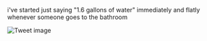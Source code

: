 i've started just saying "1.6 gallons of water" immediately and flatly whenever someone goes to the bathroom


![Tweet image](/assets/crosspoast/GY-hU6RbAAI8Xv7.png)


